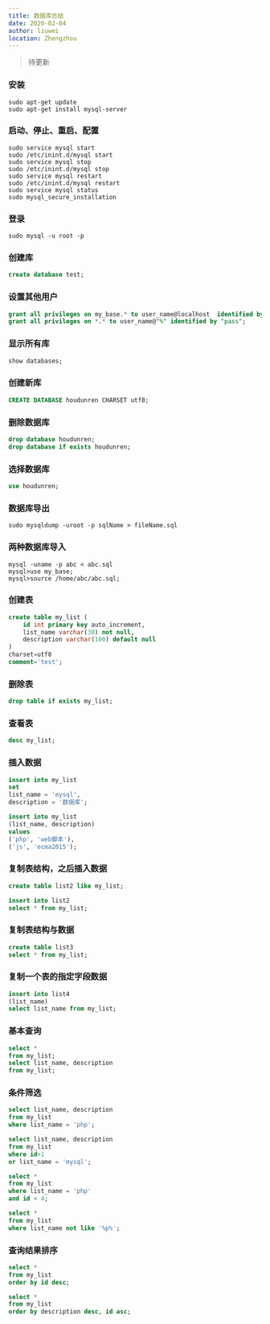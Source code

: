 ```yaml
---
title: 数据库总结
date: 2020-02-04
author: liuwei
location: Zhengzhou
---
```

> 待更新

### 安装
```
sudo apt-get update
sudo apt-get install mysql-server
```

### 启动、停止、重启、配置
```
sudo service mysql start
sudo /etc/inint.d/mysql start
sudo service mysql stop
sudo /etc/inint.d/mysql stop
sudo service mysql restart
sudo /etc/inint.d/mysql restart
sudo service mysql status
sudo mysql_secure_installation
```

### 登录
```
sudo mysql -u root -p
```

### 创建库
```sql
create database test;
```

### 设置其他用户
```sql
grant all privileges on my_base.* to user_name@localhost  identified by "pass";
grant all privileges on *.* to user_name@"%" identified by "pass";
```

### 显示所有库
```sql
show databases;
```

### 创建新库
```sql
CREATE DATABASE houdunren CHARSET utf8;
```

### 删除数据库
```sql
drop database houdunren;
drop database if exists houdunren;
```

### 选择数据库
```sql
use houdunren;
```

### 数据库导出
```
sudo mysqldump -uroot -p sqlName > fileName.sql
```

### 两种数据库导入
```
mysql -uname -p abc < abc.sql
mysql>use my_base;
mysql>source /home/abc/abc.sql;
```

### 创建表
```sql
create table my_list (
	id int primary key auto_increment,
	list_name varchar(30) not null,
	description varchar(100) default null
) 
charset=utf8 
comment='test';
```

### 删除表
```sql
drop table if exists my_list;
```

### 查看表
```sql
desc my_list;
```

### 插入数据
```sql
insert into my_list 
set
list_name = 'mysql', 
description = '数据库';

insert into my_list 
(list_name, description)
values 
('php', 'web脚本'), 
('js', 'ecma2015');
```

### 复制表结构，之后插入数据
```sql
create table list2 like my_list;

insert into list2 
select * from my_list;
```

### 复制表结构与数据
```sql
create table list3
select * from my_list;
```

### 复制一个表的指定字段数据
```sql
insert into list4
(list_name)
select list_name from my_list;
```

### 基本查询
```sql
select *
from my_list;
select list_name, description
from my_list;
```

### 条件筛选
```sql
select list_name, description
from my_list
where list_name = 'php';

select list_name, description
from my_list
where id>1
or list_name = 'mysql';

select *
from my_list
where list_name = 'php'
and id < 4;

select * 
from my_list
where list_name not like '%p%';
```

### 查询结果排序
```sql
select *
from my_list
order by id desc;

select *
from my_list
order by description desc, id asc;
```








